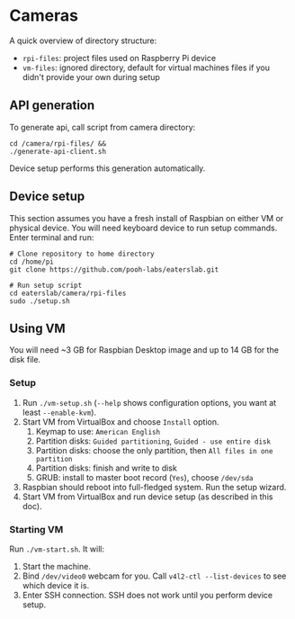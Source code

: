 # Cameras

A quick overview of directory structure:
* `rpi-files`: project files used on Raspberry Pi device
* `vm-files`: ignored directory, default for virtual machines files if you didn't provide your own during setup

## API generation

To generate api, call script from camera directory:
```
cd /camera/rpi-files/ &&
./generate-api-client.sh
```
Device setup performs this generation automatically.

## Device setup

This section assumes you have a fresh install of Raspbian on either VM or physical device. You will need keyboard device to run setup commands. Enter terminal and run:

```
# Clone repository to home directory
cd /home/pi
git clone https://github.com/pooh-labs/eaterslab.git

# Run setup script
cd eaterslab/camera/rpi-files
sudo ./setup.sh
```

## Using VM

You will need ~3 GB for Raspbian Desktop image and up to 14 GB for the disk file.

### Setup

1. Run `./vm-setup.sh` (`--help` shows configuration options, you want at least `--enable-kvm`).
2. Start VM from VirtualBox and choose `Install` option.
    1. Keymap to use: `American English`
    2. Partition disks: `Guided partitioning`, `Guided - use entire disk`
    3. Partition disks: choose the only partition, then `All files in one partition`
    4. Partition disks: finish and write to disk
    5. GRUB: install to master boot record (`Yes`), choose `/dev/sda`
3. Raspbian should reboot into full-fledged system. Run the setup wizard.
4. Start VM from VirtualBox and run device setup (as described in this doc).

### Starting VM

Run `./vm-start.sh`. It will:

1. Start the machine.
2. Bind `/dev/video0` webcam for you. Call `v4l2-ctl --list-devices` to see which device it is.
3. Enter SSH connection. SSH does not work until you perform device setup.
